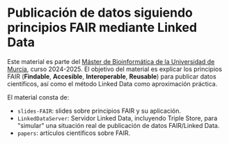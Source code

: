 # Publicación de datos siguiendo principios FAIR mediante Linked Data

Este material es parte del [Máster de Bioinformática de la Universidad de Murcia](https://www.um.es/web/estudios/masteres/bioinformatica), curso 2024-2025. El objetivo del material es explicar los principios FAIR (**Findable**, **Accesible**, **Interoperable**, **Reusable**) para publicar datos científicos, así como el método Linked Data como aproximación práctica.

El material consta de:

* `slides-FAIR`: slides sobre principios FAIR y su aplicación.
* `LinkedDataServer`: Servidor Linked Data, incluyendo Triple Store, para "simular" una situación real de publicación de datos FAIR/Linked Data.
* `papers`: artículos científicos sobre FAIR.
